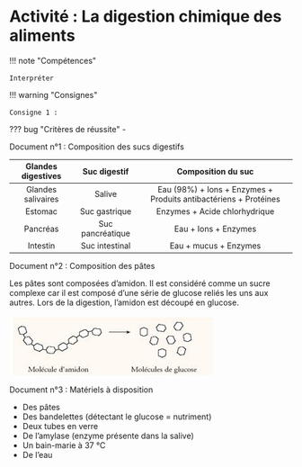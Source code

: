 # Activité : La digestion chimique des aliments


!!! note "Compétences"

    Interpréter 

!!! warning "Consignes"

    Consigne 1 : 
    
??? bug "Critères de réussite"
    - 



Document n°1 : Composition des sucs digestifs

| Glandes digestives |   Suc digestif   |                        Composition du suc                        |
|:------------------:|:----------------:|:----------------------------------------------------------------:|
| Glandes salivaires |      Salive      | Eau (98%) + Ions + Enzymes + Produits antibactériens + Protéines |
|       Estomac      |   Suc gastrique  |                   Enzymes + Acide chlorhydrique                  |
|      Pancréas      | Suc pancréatique |                       Eau + Ions + Enzymes                       |
|      Intestin      |  Suc intestinal  |                       Eau + mucus + Enzymes                      |

Document n°2 : Composition des pâtes

Les pâtes sont composées d’amidon. Il est considéré comme un sucre complexe car il est composé d’une série de glucose reliés les uns aux autres. 
Lors de la digestion, l’amidon est découpé en glucose.

![Alt text](image.png)

Document n°3 : Matériels à disposition
- Des pâtes
- Des bandelettes (détectant le glucose = nutriment)
- Deux tubes en verre
- De l’amylase (enzyme présente dans la salive)
- Un bain-marie à 37 °C
- De l’eau

